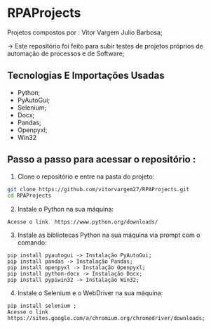 # RPAProjects

Projetos compostos por : Vitor Vargem Julio Barbosa;

-> Este repositório foi feito para subir testes de projetos próprios de automação de processos e de Software;

## Tecnologias E Importações Usadas

- Python;
- PyAutoGui;
- Selenium;
- Docx;
- Pandas;
- Openpyxl;
- Win32

## Passo a passo para acessar o repositório :

1. Clone o repositório e entre na pasta do projeto:
```sh
git clone https://github.com/vitorvargem27/RPAProjects.git
cd RPAProjects
```
2. Instale o Python na sua máquina:
```
Acesse o link  https://www.python.org/downloads/
```
3. Instale as bibliotecas Python na sua máquina via prompt com o comando:
```
pip install pyautogui -> Instalação PyAutoGui;
pip install pandas -> Instalação Pandas;
pip install openpyxl -> Instalação Openpyxl;
pip install python-docx -> Instalação Docx;
pip install pypiwin32 -> Instalação Win32;
```
4. Instale o Selenium e o WebDriver na sua máquina:
```
pip install selenium ;
Acesse o link https://sites.google.com/a/chromium.org/chromedriver/downloads;
```
